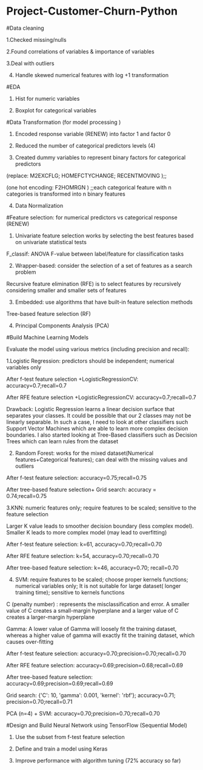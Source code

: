 # Project-Customer-Churn-Python

#Data cleaning 

1.Checked missing/nulls

2.Found correlations of variables & importance of variables

3.Deal with outliers

4. Handle skewed numerical features with log +1 transformation 

#EDA

1.	Hist for numeric variables

2.	Boxplot for categorical variables

#Data Transformation (for model processing )

1) Encoded response variable (RENEW) into factor 1 and factor 0

2) Reduced the number of categorical predictors levels (4)

3) Created dummy variables to represent binary factors for categorical predictors

(replace: M2EXCFLG; HOMEFCTYCHANGE; RECENTMOVING );;

(one hot encoding:  F2HOMRGN ) ;;each categorical feature with n categories is transformed into n binary features

4) Data Normalization

#Feature selection: for numerical predictors vs categorical response (RENEW)

1. Univariate feature selection works by selecting the best features based on univariate statistical tests 

F_classif: ANOVA F-value between label/feature for classification tasks

2. Wrapper-based: consider the selection of a set of features as a search problem

Recursive feature elimination (RFE) is to select features by recursively considering smaller and smaller sets of features

3. Embedded: use algorithms that have built-in feature selection methods

Tree-based feature selection (RF)

4. Principal Components Analysis (PCA)

#Build Machine Learning Models

Evaluate the model using various metrics (including precision and recall):

1.Logistic Regression: predictors should be independent; numerical variables only

After f-test feature selection +LogisticRegressionCV: accuracy=0.7;recall=0.7

After RFE feature selection +LogisticRegressionCV: accuracy=0.7;recall=0.7
      
Drawback: Logistic Regression learns a linear decision surface that separates your classes. It could be possible that our 2 classes may not be linearly separable. In such a case, I need to look at other classifiers such Support Vector Machines which are able to learn more complex decision boundaries. I also started looking at Tree-Based classifiers such as Decision Trees which can learn rules from the dataset

2. Random Forest: works for the mixed dataset(Numerical features+Categorical features); can deal with the missing values and outliers

After f-test feature selection: accuracy=0.75;recall=0.75

After tree-based feature selection+ Grid search: accuracy = 0.74;recall=0.75

3.KNN: numeric features only; require features to be scaled; sensitive to the feature selection

Larger K value leads to smoother decision boundary (less complex model). Smaller K leads to more complex model (may lead to overfitting)

After f-test feature selection: k=61, accuracy=0.70;recall=0.70

After RFE feature selection: k=54, accuracy=0.70;recall=0.70

After tree-based feature selection: k=46, accuracy=0.70; recall=0.70

4. SVM: require features to be scaled;  choose proper kernels functions; numerical variables only; It is not suitable for large dataset( longer training time); sensitive to kernels functions 

C (penalty number) : represents the misclassification and error. A smaller value of C creates a small-margin hyperplane and a larger value of C creates a larger-margin hyperplane

Gamma: A lower value of Gamma will loosely fit the training dataset, whereas a higher value of gamma will exactly fit the training dataset, which causes over-fitting

After f-test feature selection: accuracy=0.70;precision=0.70;recall=0.70

After RFE feature selection: accuracy=0.69;precision=0.68;recall=0.69

After tree-based feature selection: accuracy=0.69;precision=0.69;recall=0.69

Grid search: {'C': 10, 'gamma': 0.001, 'kernel': 'rbf'}; accuracy=0.71; precision=0.70;recall=0.71

PCA (n=4) + SVM: accuracy=0.70;precision=0.70;recall=0.70

#Design and Build Neural Network using TensorFlow (Sequential Model)

1. Use the subset from f-test feature selection

2. Define and train a model using Keras

3. Improve performance with algorithm tuning (72% accuracy so far)


